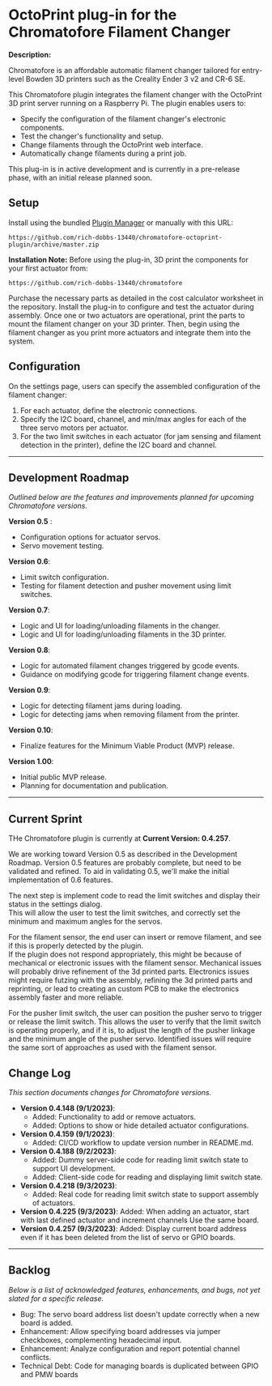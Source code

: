 # OctoPrint plug-in for the Chromatofore Filament Changer

**Description:** 

Chromatofore is an affordable automatic filament changer tailored for entry-level Bowden 3D printers such as the Creality Ender 3 v2 and CR-6 SE.

This Chromatofore plugin integrates the filament changer with the OctoPrint 3D print server running on a Raspberry Pi. The plugin enables users to:
- Specify the configuration of the filament changer's electronic components.
- Test the changer's functionality and setup.
- Change filaments through the OctoPrint web interface.
- Automatically change filaments during a print job.

This plug-in is in active development and is currently in a pre-release phase, with an initial release planned soon.

## Setup

Install using the bundled [Plugin Manager](https://docs.octoprint.org/en/master/bundledplugins/pluginmanager.html) or manually with this URL:

    https://github.com/rich-dobbs-13440/chromatofore-octoprint-plugin/archive/master.zip

**Installation Note:** Before using the plug-in, 3D print the components for your first actuator from:

    https://github.com/rich-dobbs-13440/chromatofore

Purchase the necessary parts as detailed in the cost calculator worksheet in the repository. Install the plug-in to configure and test the actuator during assembly. Once one or two actuators are operational, print the parts to mount the filament changer on your 3D printer. Then, begin using the filament changer as you print more actuators and integrate them into the system.

## Configuration

On the settings page, users can specify the assembled configuration of the filament changer:

1. For each actuator, define the electronic connections.
2. Specify the I2C board, channel, and min/max angles for each of the three servo motors per actuator.
3. For the two limit switches in each actuator (for jam sensing and filament detection in the printer), define the I2C board and channel.

---


## Development Roadmap

*Outlined below are the features and improvements planned for upcoming Chromatofore versions.*

**Version 0.5** : 
   - Configuration options for actuator servos.
   - Servo movement testing.

**Version 0.6**: 
   - Limit switch configuration.
   - Testing for filament detection and pusher movement using limit switches.

**Version 0.7**: 
   - Logic and UI for loading/unloading filaments in the changer.
   - Logic and UI for loading/unloading filaments in the 3D printer.

**Version 0.8**: 
   - Logic for automated filament changes triggered by gcode events.
   - Guidance on modifying gcode for triggering filament change events.

**Version 0.9**: 
   - Logic for detecting filament jams during loading.
   - Logic for detecting jams when removing filament from the printer.

**Version 0.10**: 
   - Finalize features for the Minimum Viable Product (MVP) release.

**Version 1.00**:
   - Initial public MVP release.
   - Planning for documentation and publication.

---

## Current Sprint

THe Chromatofore plugin is currently at **Current Version: 0.4.257**. 

We are working toward Version 0.5 as described in the Development Roadmap.  Version 0.5 features are
probably complete, but need to be validated and refined.  To aid in validating 0.5, we'll make the initial 
implementation of 0.6 features.  

The next step is implement code to read the limit switches and display their status in the settings dialog.  
This will allow the user to test the limit switches, and correctly set the minimum and maximum angles
for the servos.

For the filament sensor, the end user can insert
or remove filament, and see if this is properly detected by the plugin.  
If the plugin does not respond appropriately, this might be because of 
mechanical or electronic issues with the filament sensor. Mechanical issues
will probably drive refinement of the 3d printed parts.  Electronics issues
might require futzing with the assembly, refining the 3d printed parts and reprinting, or
lead to creating an custom PCB to make the electronics assembly faster and more
reliable.

For the pusher limit switch, the user can position the pusher servo to trigger or 
release the limit switch. This allows the user to verify that the limit switch is
operating properly, and if it is, to adjust the length of the pusher linkage and the 
minimum angle of the pusher servo.  Identified issues will require the same sort of 
approaches as used with the filament sensor.





## Change Log

*This section documents changes for Chromatofore versions.*

- **Version 0.4.148 (9/1/2023)**:
  - Added: Functionality to add or remove actuators.
  - Added: Options to show or hide detailed actuator configurations.
- **Version 0.4.159 (9/1/2023)**:
  - Added: CI/CD workflow to update version number in README.md.
- **Version 0.4.188 (9/2/2023)**:
  - Added: Dummy server-side code for reading limit switch state to support UI development.
  - Added: Client-side code for reading and displaying limit switch state.
- **Version 0.4.218 (9/3/2023)**:
  - Added: Real code for reading limit switch state to support assembly of actuators.
- **Version 0.4.225 (9/3/2023)**:
     Added: When adding an actuator, start with last defined actuator and increment channels  Use the same board.
- **Version 0.4.257 (9/3/2023)**:
     Added: Display current board address even if it has been deleted from the list of servo or GPIO boards.   

<!-- 

- **Version b.b (Date)**:
  - Added: New feature or enhancement.
  - Fixed: Bug fixes.
  - Changed: Updates in existing feature.

*(Continue with the list of versions and their respective changes.)*

-->

---

## Backlog

*Below is a list of acknowledged features, enhancements, and bugs, not yet slated for a specific release.*

- Bug: The servo board address list doesn't update correctly when a new board is added.
- Enhancement: Allow specifying board addresses via jumper checkboxes, complementing hexadecimal input.
- Enhancement: Analyze configuration and report potential channel conflicts.
- Technical Debt: Code for managing boards is duplicated between GPIO and PMW boards


